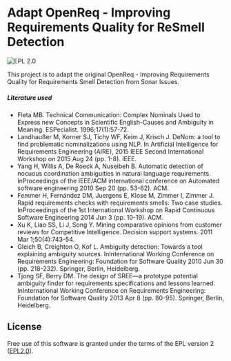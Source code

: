 # Adapt OpenReq - Improving Requirements Quality for ReSmell Detection

![EPL 2.0](https://img.shields.io/badge/License-EPL%202.0-blue.svg "EPL 2.0")

This project is to adapt the original OpenReq - Improving Requirements Quality for Requirements Smell Detection from Sonar Issues.

##### Literature used

- Fleta MB. Technical Communication: Complex Nominals Used to Express new Concepts in Scientific English-Causes and Ambiguity in Meaning. ESPecialist. 1996;17(1):57-72.
- Landhaußer M, Korner SJ, Tichy WF, Keim J, Krisch J. DeNom: a tool to find problematic nominalizations using NLP. In Artificial Intelligence for Requirements Engineering (AIRE), 2015 IEEE Second International Workshop on 2015 Aug 24 (pp. 1-8). IEEE.
- Yang H, Willis A, De Roeck A, Nuseibeh B. Automatic detection of nocuous coordination ambiguities in natural language requirements. InProceedings of the IEEE/ACM international conference on Automated software engineering 2010 Sep 20 (pp. 53-62). ACM.
- Femmer H, Fernández DM, Juergens E, Klose M, Zimmer I, Zimmer J. Rapid requirements checks with requirements smells: Two case studies. InProceedings of the 1st International Workshop on Rapid Continuous Software Engineering 2014 Jun 3 (pp. 10-19). ACM.
- Xu K, Liao SS, Li J, Song Y. Mining comparative opinions from customer reviews for Competitive Intelligence. Decision support systems. 2011 Mar 1;50(4):743-54.
- Gleich B, Creighton O, Kof L. Ambiguity detection: Towards a tool explaining ambiguity sources. InInternational Working Conference on Requirements Engineering: Foundation for Software Quality 2010 Jun 30 (pp. 218-232). Springer, Berlin, Heidelberg.
- Tjong SF, Berry DM. The design of SREE—a prototype potential ambiguity finder for requirements specifications and lessons learned. InInternational Working Conference on Requirements Engineering: Foundation for Software Quality 2013 Apr 8 (pp. 80-95). Springer, Berlin, Heidelberg.

## License

Free use of this software is granted under the terms of the EPL version 2 ([EPL2.0](https://www.eclipse.org/legal/epl-2.0/)).
